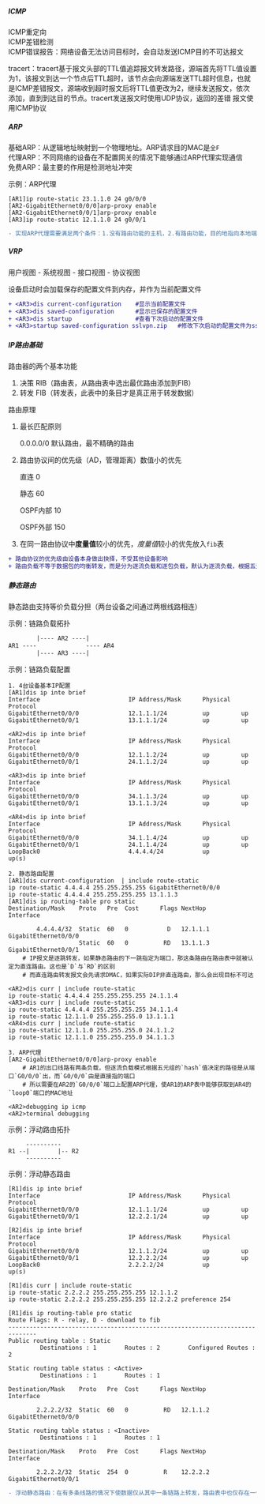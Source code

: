 ##### ICMP

ICMP重定向<br/>ICMP差错检测<br/>ICMP错误报告：网络设备无法访问目标时，会自动发送ICMP目的不可达报文

tracert：tracert基于报文头部的TTL值追踪报文转发路径，源端首先将TTL值设置为1，该报文到达一个节点后TTL超时，该节点会向源端发送TTL超时信息，也就是ICMP差错报文，源端收到超时报文后将TTL值更改为2，继续发送报文，依次添加，直到到达目的节点。tracert发送报文时使用UDP协议，返回的差错	报文使用ICMP协议

##### ARP

基础ARP：从逻辑地址映射到一个物理地址。ARP请求目的MAC是`全F`<br/>代理ARP：不同网络的设备在不配置网关的情况下能够通过ARP代理实现通信<br/>免费ARP：最主要的作用是检测地址冲突

示例：ARP代理

```
[AR1]ip route-static 23.1.1.0 24 g0/0/0
[AR2-GigabitEthernet0/0/0]arp-proxy enable
[AR2-GigabitEthernet0/0/1]arp-proxy enable
[AR3]ip route-static 12.1.1.0 24 g0/0/1
```

```diff
- 实现ARP代理需要满足两个条件：1.没有路由功能的主机，2.有路由功能，目的地指向本地端口
```

##### VRP

用户视图 - 系统视图 - 接口视图 - 协议视图

设备启动时会加载保存的配置文件到内存，并作为当前配置文件

```diff
+ <AR3>dis current-configuration	#显示当前配置文件
+ <AR3>dis saved-configuration		#显示已保存的配置文件
+ <AR3>dis startup					#查看下次启动的配置文件
+ <AR3>startup saved-configuration sslvpn.zip	#修改下次启动的配置文件为sslvpn.zip
```

##### IP路由基础

路由器的两个基本功能

1. 决策 RIB（路由表，从路由表中选出最优路由添加到FIB）
2. 转发 FIB（转发表，此表中的条目才是真正用于转发数据）

路由原理

1. 最长匹配原则

   0.0.0.0/0 默认路由，最不精确的路由

2. 路由协议间的优先级（AD，管理距离）数值小的优先

   直连 0

   静态 60

   OSPF内部 10

   OSPF外部 150

3. 在同一路由协议中**度量值**较小的优先，*度量值*较小的优先放入`fib`表

```diff
+ 路由协议的优先级由设备本身做出抉择，不受其他设备影响
+ 路由负载不等于数据包的均衡转发，而是分为逐流负载和逐包负载，默认为逐流负载，根据五元组的`hash`值决定路径，五元组分别是SIP、DIP、SPORT、DPORT、协议
```

##### 静态路由

静态路由支持等价负载分担（两台设备之间通过两根线路相连）

示例：链路负载拓扑

```diff
        |---- AR2 ----|
AR1 ----              ---- AR4
        |---- AR3 ----|
```

示例：链路负载配置

```
1. 4台设备基本IP配置
[AR1]dis ip inte brief
Interface                         IP Address/Mask      Physical   Protocol  
GigabitEthernet0/0/0              12.1.1.1/24          up         up        
GigabitEthernet0/0/1              13.1.1.1/24          up         up        

<AR2>dis ip inte brief
Interface                         IP Address/Mask      Physical   Protocol  
GigabitEthernet0/0/0              12.1.1.2/24          up         up        
GigabitEthernet0/0/1              24.1.1.2/24          up         up        

<AR3>dis ip inte brief
Interface                         IP Address/Mask      Physical   Protocol  
GigabitEthernet0/0/0              34.1.1.3/24          up         up        
GigabitEthernet0/0/1              13.1.1.3/24          up         up        

<AR4>dis ip inte brief
Interface                         IP Address/Mask      Physical   Protocol  
GigabitEthernet0/0/0              34.1.1.4/24          up         up        
GigabitEthernet0/0/1              24.1.1.4/24          up         up        
LoopBack0                         4.4.4.4/24           up         up(s)     

2. 静态路由配置
[AR1]dis current-configuration  | include route-static
ip route-static 4.4.4.4 255.255.255.255 GigabitEthernet0/0/0
ip route-static 4.4.4.4 255.255.255.255 13.1.1.3
[AR1]dis ip routing-table pro static
Destination/Mask    Proto   Pre  Cost      Flags NextHop         Interface

        4.4.4.4/32  Static  60   0           D   12.1.1.1        GigabitEthernet0/0/0
                    Static  60   0          RD   13.1.1.3        GigabitEthernet0/0/1
	# IP报文是逐跳转发，如果静态路由的下一跳指定为端口，那这条路由在路由表中就被认定为直连路由。这也是`D`与`RD`的区别
	# 而直连路由转发报文会先请求DMAC，如果实际DIP非直连路由，那么会出现目标不可达

<AR2>dis curr | include route-static
ip route-static 4.4.4.4 255.255.255.255 24.1.1.4
<AR3>dis curr | include route-static
ip route-static 4.4.4.4 255.255.255.255 34.1.1.4
ip route-static 12.1.1.0 255.255.255.0 13.1.1.1
<AR4>dis curr | include route-static
ip route-static 12.1.1.0 255.255.255.0 24.1.1.2
ip route-static 12.1.1.0 255.255.255.0 34.1.1.3

3. ARP代理
[AR2-GigabitEthernet0/0/0]arp-proxy enable
	# AR1的出口线路有两条负载，但逐流负载模式根据五元组的`hash`值决定的路径是从端口`G0/0/0`出，而`G0/0/0`由是直接指的端口
	# 所以需要在AR2的`G0/0/0`端口上配置ARP代理，使AR1的ARP表中能够获取到AR4的`loop0`端口的MAC地址

<AR2>debugging ip icmp
<AR2>terminal debugging
```



示例：浮动路由拓扑

```
     ----------
R1 --|        |-- R2
     ----------
```

示例：浮动静态路由

```
[R1]dis ip inte brief
Interface                         IP Address/Mask      Physical   Protocol  
GigabitEthernet0/0/0              12.1.1.1/24          up         up        
GigabitEthernet0/0/1              12.2.2.1/24          up         up        

[R2]dis ip inte brief
Interface                         IP Address/Mask      Physical   Protocol  
GigabitEthernet0/0/0              12.1.1.2/24          up         up        
GigabitEthernet0/0/1              12.2.2.2/24          up         up          
LoopBack0                         2.2.2.2/24           up         up(s)     

[R1]dis curr | include route-static
ip route-static 2.2.2.2 255.255.255.255 12.1.1.2
ip route-static 2.2.2.2 255.255.255.255 12.2.2.2 preference 254

[R1]dis ip routing-table pro static
Route Flags: R - relay, D - download to fib
------------------------------------------------------------------------------
Public routing table : Static
         Destinations : 1        Routes : 2        Configured Routes : 2

Static routing table status : <Active>
         Destinations : 1        Routes : 1

Destination/Mask    Proto   Pre  Cost      Flags NextHop         Interface

        2.2.2.2/32  Static  60   0          RD   12.1.1.2        GigabitEthernet0/0/0

Static routing table status : <Inactive>
         Destinations : 1        Routes : 1

Destination/Mask    Proto   Pre  Cost      Flags NextHop         Interface

        2.2.2.2/32  Static  254  0          R    12.2.2.2        GigabitEthernet0/0/1
```

```diff
- 浮动静态路由：在有多条线路的情况下使数据仅从其中一条链路上转发，路由表中也仅存在一个下一条，其他线路作为备份。只有主链路失效时备份链路才被放入路由表
```


